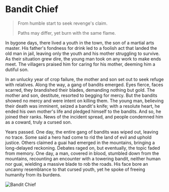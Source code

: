 # Bandit Chief

> From humble start to seek revenge's claim.
> >
> Paths may differ, yet burn with the same flame.

In bygone days, there lived a youth in the town, the son of a martial arts
master. His father's fondness for drink led to a foolish act that landed the
old man in jail, leaving only the youth and his mother struggling to
survive. As their situation grew dire, the young man took on any work to
make ends meet. The villagers praised him for caring for his mother,
deeming him a dutiful son.

In an unlucky year of crop failure, the mother and son set out to seek
refuge with relatives. Along the way, a gang of bandits emerged. Eyes
fierce, faces scarred, they brandished their blades, demanding nothing but
gold. The mother and son, destitute, resorted to begging for mercy. But
the bandits showed no mercy and were intent on killing them. The young
man, believing their death was imminent, seized a bandit's knife; with a
resolute heart, he ended his own mother's life and pledged himself to the
bandits. And so, he joined their ranks. News of the incident spread, and
people condemned him as a coward, truly a cursed son.

Years passed. One day, the entire gang of bandits was wiped out, leaving
no trace. Some said a hero had come to rid the land of evil and uphold
justice. Others claimed a guai had emerged in the mountains, bringing a
long-delayed reckoning. Debates raged on, but eventually, the topic faded
from memory. One day, a man, covered in blood, stumbled down from the
mountains, recounting an encounter with a towering bandit, neither
human nor guai, wielding a massive blade to rob the roads. His face bore
an uncanny resemblance to that cursed youth, yet he spoke of freeing
humanity from its burdens.


![Bandit Chief](/image-20240825213105041.png)